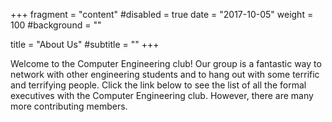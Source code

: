 +++
fragment = "content"
#disabled = true
date = "2017-10-05"
weight = 100
#background = ""

title = "About Us"
#subtitle = ""
+++

Welcome to the Computer Engineering club! Our group is a fantastic way to network with other engineering students and to hang out with some terrific and terrifying people. Click the link below to see the list of all the formal executives with the Computer Engineering club. However, there are many more contributing members.